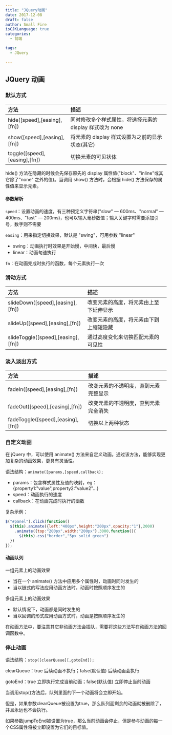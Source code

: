 ```yaml
---
title: "JQuery动画"
date: 2017-12-08
draft: false
author: Small Fire
isCJKLanguage: true
categories: 
  - 前端

tags: 
  - JQuery

---
```


## JQuery 动画

### 默认方式

| 方法                          | 描述                                                     |
| :---------------------------- | :------------------------------------------------------- |
| hide([speed],[easing],[fn])   | 同时修改多个样式属性，将选择元素的 display 样式改为 none |
| show([speed],[easing],[fn])   | 将元素的 display 样式设置为之前的显示状态(其它)          |
| toggle([speed],[easing],[fn]) | 切换元素的可见状体                                       |

hide() 方法在隐藏的时候会先保存原先的 display 属性值("block"、"inline"或其它除了"none" 之外的值)。当调用 show() 方法时，会根据 hide() 方法保存的属性值来显示元素。

#### 参数解析

`speed`：设置动画的速度，有三种预定义字符串("slow" — 600ms、"normal" — 400ms、"fast" — 200ms)，也可以输入毫秒数值；输入关键字时需要添加引号，数字则不需要

`easing`：用来指定切换效果，默认是 "swing"，可用参数 "linear"

- swing：动画执行时效果是开始慢，中间快，最后慢
- linear：动画匀速执行

`fn`：在动画完成时执行的函数，每个元素执行一次

### 滑动方式

| 方法                               | 描述                                   |
| :--------------------------------- | :------------------------------------- |
| slideDown([speed],[easing],[fn])   | 改变元素的高度，将元素由上至下延伸显示 |
| slideUp([speed],[easing],[fn])     | 改变元素的高度，将元素由下到上缩短隐藏 |
| slideToggle([speed],[easing],[fn]) | 通过高度变化来切换匹配元素的可见性     |

### 淡入淡出方式

| 方法                              | 描述                                 |
| :-------------------------------- | :----------------------------------- |
| fadeIn([speed],[easing],[fn])     | 改变元素的不透明度，直到元素完整显示 |
| fadeOut([speed],[easing],[fn])    | 改变元素的不透明度，直到元素完全消失 |
| fadeToggle([speed],[easing],[fn]) | 切换以上两种状态                     |

### 自定义动画

在 jQuery 中，可以使用 animate() 方法来自定义动画。通过该方法，能够实现更加复杂的动画效果，更具有灵活性。

语法结构：`animate([params,]speed,callback);`

- params：包含样式属性及值的映射，eg：{property1:"value",property2:"value2"...}
- speed：动画执行的速度
- callback：在动画完成时执行的函数

复杂示例：

```javascript
$("#panel").click(function()
  $(this).animate({left:"400px",height:"200px",opacity:"1"},2000)
    .animate({top:"200px",width:"200px"},3000,function(){
      $(this).css("border","5px solid green")
  })
});
```

#### 动画队列

一组元素上的动画效果

- 当在一个 animate() 方法中应用多个属性时，动画时同时发生的
- 当以链式的写法应用动画方法时，动画时按照顺序发生的

多组元素上的动画效果

- 默认情况下，动画都是同时发生的
- 当以回调的形式应用动画方式时，动画是按照顺序发生的

在动画方法中，要注意其它非动画方法会插队，需要将这些方法写在动画方法的回调函数中。

### 停止动画

语法结构：`stop([clearQueue][,gotoEnd]);`

clearQueue：true 后续动画不执行；false(默认值) 后续动画会执行

gotoEnd：true 立即执行完成当前动画；false(默认值) 立即停止当前动画

当调用stop()方法后，队列里面的下一个动画将会立即开始。

但是，如果参数clearQueue被设置为true，那么队列面剩余的动画就被删除了，并且永远也不会执行。

如果参数jumpToEnd被设置为true，那么当前动画会停止，但是参与动画的每一个CSS属性将被立即设置为它们的目标值。